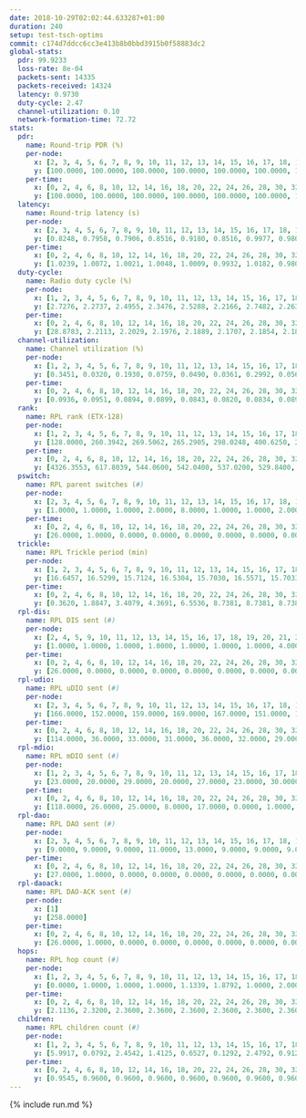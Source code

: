 ```yaml
---
date: 2018-10-29T02:02:44.633287+01:00
duration: 240
setup: test-tsch-optims
commit: c174d7ddcc6cc3e413b8b0bbd3915b0f58883dc2
global-stats:
  pdr: 99.9233
  loss-rate: 8e-04
  packets-sent: 14335
  packets-received: 14324
  latency: 0.9730
  duty-cycle: 2.47
  channel-utilization: 0.10
  network-formation-time: 72.72
stats:
  pdr:
    name: Round-trip PDR (%)
    per-node:
      x: [2, 3, 4, 5, 6, 7, 8, 9, 10, 11, 12, 13, 14, 15, 16, 17, 18, 19, 20, 21, 22, 23, 24, 25]
      y: [100.0000, 100.0000, 100.0000, 100.0000, 100.0000, 100.0000, 100.0000, 100.0000, 100.0000, 99.8336, 100.0000, 99.6610, 100.0000, 100.0000, 100.0000, 100.0000, 99.8423, 99.8267, 99.8361, 100.0000, 100.0000, 99.6759, 99.6627, 99.8276]
    per-time:
      x: [0, 2, 4, 6, 8, 10, 12, 14, 16, 18, 20, 22, 24, 26, 28, 30, 32, 34, 36, 38, 40, 42, 44, 46, 48, 50, 52, 54, 56, 58, 60, 62, 64, 66, 68, 70, 72, 74, 76, 78, 80, 82, 84, 86, 88, 90, 92, 94, 96, 98, 100, 102, 104, 106, 108, 110, 112, 114, 116, 118, 120, 122, 124, 126, 128, 130, 132, 134, 136, 138, 140, 142, 144, 146, 148, 150, 152, 154, 156, 158, 160, 162, 164, 166, 168, 170, 172, 174, 176, 178, 180, 182, 184, 186, 188, 190, 192, 194, 196, 198, 200, 202, 204, 206, 208, 210, 212, 214, 216, 218, 220, 222, 224, 226, 228, 230, 232, 234, 236, 238, 240]
      y: [100.0000, 100.0000, 100.0000, 100.0000, 100.0000, 100.0000, 100.0000, 100.0000, 100.0000, 100.0000, 100.0000, 100.0000, 100.0000, 100.0000, 99.1667, 100.0000, 100.0000, 100.0000, 100.0000, 100.0000, 100.0000, 100.0000, 100.0000, 100.0000, 100.0000, 100.0000, 100.0000, 100.0000, 100.0000, 100.0000, 100.0000, 100.0000, 100.0000, 100.0000, 100.0000, 100.0000, 100.0000, 100.0000, 100.0000, 100.0000, 100.0000, 100.0000, 100.0000, 100.0000, 100.0000, 100.0000, 100.0000, 100.0000, 100.0000, 100.0000, 100.0000, 100.0000, 100.0000, 100.0000, 100.0000, 100.0000, 100.0000, 100.0000, 100.0000, 100.0000, 100.0000, 100.0000, 100.0000, 100.0000, 100.0000, 100.0000, 100.0000, 100.0000, 100.0000, 100.0000, 100.0000, 100.0000, 100.0000, 100.0000, 100.0000, 100.0000, 100.0000, 100.0000, 100.0000, 100.0000, 100.0000, 100.0000, 100.0000, 100.0000, 100.0000, 100.0000, 100.0000, 100.0000, 100.0000, 100.0000, 100.0000, 92.5000, 100.0000, 100.0000, 100.0000, 100.0000, 99.1667, 100.0000, 100.0000, 100.0000, 100.0000, 100.0000, 100.0000, 100.0000, 100.0000, 100.0000, 100.0000, 100.0000, 100.0000, 100.0000, 100.0000, 100.0000, 100.0000, 100.0000, 100.0000, 100.0000, 100.0000, 100.0000, 100.0000, 100.0000, null]
  latency:
    name: Round-trip latency (s)
    per-node:
      x: [2, 3, 4, 5, 6, 7, 8, 9, 10, 11, 12, 13, 14, 15, 16, 17, 18, 19, 20, 21, 22, 23, 24, 25]
      y: [0.8248, 0.7958, 0.7906, 0.8516, 0.9180, 0.8516, 0.9977, 0.9808, 0.9353, 0.9964, 0.8520, 0.9439, 1.0455, 0.9528, 0.9455, 1.0288, 1.0542, 1.0155, 1.0460, 1.0253, 1.0551, 1.1205, 1.1968, 1.1228]
    per-time:
      x: [0, 2, 4, 6, 8, 10, 12, 14, 16, 18, 20, 22, 24, 26, 28, 30, 32, 34, 36, 38, 40, 42, 44, 46, 48, 50, 52, 54, 56, 58, 60, 62, 64, 66, 68, 70, 72, 74, 76, 78, 80, 82, 84, 86, 88, 90, 92, 94, 96, 98, 100, 102, 104, 106, 108, 110, 112, 114, 116, 118, 120, 122, 124, 126, 128, 130, 132, 134, 136, 138, 140, 142, 144, 146, 148, 150, 152, 154, 156, 158, 160, 162, 164, 166, 168, 170, 172, 174, 176, 178, 180, 182, 184, 186, 188, 190, 192, 194, 196, 198, 200, 202, 204, 206, 208, 210, 212, 214, 216, 218, 220, 222, 224, 226, 228, 230, 232, 234, 236, 238, 240]
      y: [1.0239, 1.0072, 1.0021, 1.0048, 1.0009, 0.9932, 1.0182, 0.9808, 1.0110, 0.9954, 0.9835, 0.9695, 0.9837, 1.0016, 1.0413, 1.0164, 1.0039, 0.9998, 1.0038, 1.0123, 1.0264, 1.0518, 1.0387, 1.0054, 0.9975, 0.9818, 0.9746, 1.0087, 0.9888, 0.9809, 0.9907, 0.9923, 1.0028, 0.9773, 0.9822, 0.9905, 0.9862, 0.9765, 0.9852, 0.9968, 0.9773, 0.9777, 1.0031, 0.9691, 0.9791, 0.9661, 0.9772, 0.9984, 0.9860, 0.9833, 0.9934, 0.9751, 0.9764, 0.9706, 0.9708, 0.9737, 0.9627, 0.9845, 0.9626, 0.9792, 0.9582, 0.9575, 0.9431, 0.9561, 0.9588, 0.9708, 0.9589, 0.9646, 0.9513, 0.9469, 0.9523, 0.9504, 0.9431, 0.9369, 0.9438, 0.9577, 0.9499, 0.9384, 0.9495, 0.9476, 0.9520, 0.9512, 0.9434, 0.9494, 0.9490, 0.9627, 0.9401, 0.9592, 0.9704, 0.9612, 0.9559, 0.9494, 0.9707, 0.9877, 0.9908, 0.9930, 0.9934, 0.9685, 0.9500, 0.9465, 0.9544, 0.9567, 0.9545, 0.9428, 0.9270, 0.9497, 0.9538, 0.9610, 0.9635, 0.9456, 0.9654, 0.9383, 0.9314, 0.9402, 0.9384, 0.9361, 0.9305, 0.9232, 0.9490, 0.9435, null]
  duty-cycle:
    name: Radio duty cycle (%)
    per-node:
      x: [1, 2, 3, 4, 5, 6, 7, 8, 9, 10, 11, 12, 13, 14, 15, 16, 17, 18, 19, 20, 21, 22, 23, 24, 25]
      y: [2.7276, 2.2737, 2.4955, 2.3476, 2.5288, 2.2166, 2.7482, 2.2639, 2.2776, 2.2819, 2.3295, 2.2182, 2.7152, 2.3690, 2.4209, 2.5641, 2.3564, 2.4599, 2.4040, 2.4089, 2.3925, 2.3935, 2.3782, 2.3941, 2.3289]
    per-time:
      x: [0, 2, 4, 6, 8, 10, 12, 14, 16, 18, 20, 22, 24, 26, 28, 30, 32, 34, 36, 38, 40, 42, 44, 46, 48, 50, 52, 54, 56, 58, 60, 62, 64, 66, 68, 70, 72, 74, 76, 78, 80, 82, 84, 86, 88, 90, 92, 94, 96, 98, 100, 102, 104, 106, 108, 110, 112, 114, 116, 118, 120, 122, 124, 126, 128, 130, 132, 134, 136, 138, 140, 142, 144, 146, 148, 150, 152, 154, 156, 158, 160, 162, 164, 166, 168, 170, 172, 174, 176, 178, 180, 182, 184, 186, 188, 190, 192, 194, 196, 198, 200, 202, 204, 206, 208, 210, 212, 214, 216, 218, 220, 222, 224, 226, 228, 230, 232, 234, 236, 238]
      y: [28.8783, 2.2113, 2.2029, 2.1976, 2.1889, 2.1707, 2.1854, 2.1890, 2.1906, 2.1814, 2.1776, 2.1729, 2.1735, 2.1712, 2.2491, 2.1854, 2.1932, 2.1746, 2.1734, 2.1907, 2.1809, 2.1896, 2.1895, 2.1994, 2.1838, 2.1936, 2.1780, 2.1813, 2.2047, 2.1983, 2.1786, 2.1650, 2.1757, 2.1767, 2.1872, 2.1614, 2.1634, 2.1715, 2.1702, 2.1775, 2.1909, 2.1668, 2.1925, 2.2040, 2.1847, 2.1827, 2.1834, 2.1860, 2.2312, 2.1927, 2.2064, 2.1922, 2.1904, 2.1926, 2.1831, 2.1823, 2.1918, 2.1992, 2.2021, 2.1964, 2.1895, 2.1812, 2.1745, 2.1744, 2.1806, 2.1802, 2.1703, 2.1921, 2.1813, 2.1825, 2.1681, 2.1806, 2.1708, 2.1690, 2.1867, 2.1778, 2.1749, 2.1631, 2.1780, 2.1734, 2.1678, 2.1664, 2.1863, 2.1538, 2.1915, 2.1830, 2.1842, 2.8239, 2.5960, 2.6867, 2.5209, 2.2569, 2.2264, 2.2043, 2.2033, 2.1948, 2.2103, 2.2147, 2.1800, 2.1707, 2.1826, 2.1741, 2.1821, 2.1866, 2.1632, 2.1741, 2.1762, 2.1750, 2.1670, 2.1888, 2.1874, 2.1816, 2.1674, 2.1707, 2.1653, 2.1683, 2.1839, 2.1594, 2.1596, 2.1758]
  channel-utilization:
    name: Channel utilization (%)
    per-node:
      x: [1, 2, 3, 4, 5, 6, 7, 8, 9, 10, 11, 12, 13, 14, 15, 16, 17, 18, 19, 20, 21, 22, 23, 24, 25]
      y: [0.3451, 0.0320, 0.1930, 0.0759, 0.0490, 0.0361, 0.2992, 0.0565, 0.0325, 0.0319, 0.0335, 0.0664, 0.1662, 0.0327, 0.0726, 0.1962, 0.0345, 0.0827, 0.0345, 0.0405, 0.0576, 0.0516, 0.0315, 0.0307, 0.0311]
    per-time:
      x: [0, 2, 4, 6, 8, 10, 12, 14, 16, 18, 20, 22, 24, 26, 28, 30, 32, 34, 36, 38, 40, 42, 44, 46, 48, 50, 52, 54, 56, 58, 60, 62, 64, 66, 68, 70, 72, 74, 76, 78, 80, 82, 84, 86, 88, 90, 92, 94, 96, 98, 100, 102, 104, 106, 108, 110, 112, 114, 116, 118, 120, 122, 124, 126, 128, 130, 132, 134, 136, 138, 140, 142, 144, 146, 148, 150, 152, 154, 156, 158, 160, 162, 164, 166, 168, 170, 172, 174, 176, 178, 180, 182, 184, 186, 188, 190, 192, 194, 196, 198, 200, 202, 204, 206, 208, 210, 212, 214, 216, 218, 220, 222, 224, 226, 228, 230, 232, 234, 236, 238]
      y: [0.0936, 0.0951, 0.0894, 0.0899, 0.0843, 0.0820, 0.0834, 0.0895, 0.0885, 0.0841, 0.0852, 0.0813, 0.0788, 0.0850, 0.1112, 0.0869, 0.0894, 0.0820, 0.0832, 0.0895, 0.0880, 0.0885, 0.0866, 0.0895, 0.0825, 0.0850, 0.0805, 0.0824, 0.0922, 0.0875, 0.0846, 0.0775, 0.0848, 0.0803, 0.0844, 0.0766, 0.0780, 0.0813, 0.0817, 0.0836, 0.0853, 0.0809, 0.0859, 0.0891, 0.0813, 0.0817, 0.0826, 0.0795, 0.0921, 0.0819, 0.0827, 0.0820, 0.0803, 0.0823, 0.0792, 0.0766, 0.0822, 0.0840, 0.0854, 0.0802, 0.0809, 0.0772, 0.0774, 0.0767, 0.0788, 0.0792, 0.0740, 0.0805, 0.0788, 0.0790, 0.0764, 0.0787, 0.0733, 0.0769, 0.0834, 0.0802, 0.0777, 0.0770, 0.0815, 0.0775, 0.0797, 0.0773, 0.0825, 0.0704, 0.0830, 0.0806, 0.0807, 0.2638, 0.1223, 0.1569, 0.1228, 0.0752, 0.0860, 0.0828, 0.0863, 0.0815, 0.0895, 0.0933, 0.0822, 0.0806, 0.0813, 0.0797, 0.0845, 0.0804, 0.0761, 0.0816, 0.0793, 0.0806, 0.0784, 0.0825, 0.0852, 0.0854, 0.0789, 0.0803, 0.0784, 0.0758, 0.0827, 0.0753, 0.0797, 0.0782]
  rank:
    name: RPL rank (ETX-128)
    per-node:
      x: [1, 2, 3, 4, 5, 6, 7, 8, 9, 10, 11, 12, 13, 14, 15, 16, 17, 18, 19, 20, 21, 22, 23, 24, 25]
      y: [128.0000, 260.3942, 269.5062, 265.2905, 298.0248, 400.6250, 277.1826, 428.1535, 520.1157, 459.1061, 519.5185, 380.1660, 405.8274, 568.0121, 713.7273, 437.2181, 529.1911, 570.4327, 593.3673, 618.8245, 599.5709, 656.7551, 1010.1129, 995.6480, 1016.5920]
    per-time:
      x: [0, 2, 4, 6, 8, 10, 12, 14, 16, 18, 20, 22, 24, 26, 28, 30, 32, 34, 36, 38, 40, 42, 44, 46, 48, 50, 52, 54, 56, 58, 60, 62, 64, 66, 68, 70, 72, 74, 76, 78, 80, 82, 84, 86, 88, 90, 92, 94, 96, 98, 100, 102, 104, 106, 108, 110, 112, 114, 116, 118, 120, 122, 124, 126, 128, 130, 132, 134, 136, 138, 140, 142, 144, 146, 148, 150, 152, 154, 156, 158, 160, 162, 164, 166, 168, 170, 172, 174, 176, 178, 180, 182, 184, 186, 188, 190, 192, 194, 196, 198, 200, 202, 204, 206, 208, 210, 212, 214, 216, 218, 220, 222, 224, 226, 228, 230, 232, 234, 236, 238]
      y: [4326.3553, 617.8039, 544.0600, 542.0400, 537.0200, 529.8400, 532.8000, 512.4000, 491.9412, 463.7600, 463.8000, 462.1600, 460.7200, 459.5200, 508.7647, 544.0000, 550.9400, 535.8000, 535.5000, 532.4340, 512.4400, 507.2941, 514.8824, 515.9038, 501.7255, 499.7400, 494.1600, 494.1400, 502.9231, 515.7692, 511.1961, 502.9600, 508.5800, 502.0784, 485.4118, 464.5800, 464.5098, 461.3800, 471.8627, 458.9020, 465.2000, 460.4800, 466.5200, 492.3725, 490.6471, 490.5769, 478.2353, 468.3000, 468.7736, 461.7843, 455.6200, 460.4314, 454.1200, 453.3529, 449.4706, 452.3600, 457.2500, 456.6471, 449.2400, 443.0784, 444.4800, 452.0000, 445.2692, 441.5600, 441.4600, 448.2400, 455.1800, 454.3800, 448.1400, 462.9038, 452.9608, 453.4600, 450.8000, 452.3400, 459.1887, 443.5000, 448.8200, 449.0769, 444.1800, 442.3600, 441.9800, 446.4800, 457.4231, 454.1176, 448.7000, 447.1400, 448.8800, 430.3140, 400.2356, 406.0959, 398.1536, 439.4510, 477.3137, 469.1200, 471.4600, 472.6600, 464.9600, 484.7119, 467.8400, 467.9000, 468.4000, 459.6800, 465.6981, 443.8431, 437.4600, 447.6667, 454.9400, 463.3400, 465.0200, 457.7059, 457.3922, 463.4510, 468.9811, 451.0200, 446.2000, 446.6667, 450.6275, 454.8200, 453.2200, 451.7000]
  pswitch:
    name: RPL parent switches (#)
    per-node:
      x: [2, 3, 4, 5, 6, 7, 8, 9, 10, 11, 12, 13, 14, 15, 16, 17, 18, 19, 20, 21, 22, 23, 24, 25]
      y: [1.0000, 1.0000, 1.0000, 2.0000, 8.0000, 1.0000, 1.0000, 2.0000, 5.0000, 3.0000, 1.0000, 4.0000, 7.0000, 2.0000, 3.0000, 6.0000, 5.0000, 5.0000, 5.0000, 7.0000, 5.0000, 8.0000, 10.0000, 10.0000]
    per-time:
      x: [0, 2, 4, 6, 8, 10, 12, 14, 16, 18, 20, 22, 24, 26, 28, 30, 32, 34, 36, 38, 40, 42, 44, 46, 48, 50, 52, 54, 56, 58, 60, 62, 64, 66, 68, 70, 72, 74, 76, 78, 80, 82, 84, 86, 88, 90, 92, 94, 96, 98, 100, 102, 104, 106, 108, 110, 112, 114, 116, 118, 120, 122, 124, 126, 128, 130, 132, 134, 136, 138, 140, 142, 144, 146, 148, 150, 152, 154, 156, 158, 160, 162, 164, 166, 168, 170, 172, 174, 176, 178, 180, 182, 184, 186, 188, 190, 192, 194, 196, 198, 200, 202, 204, 206, 208, 210, 212, 214, 216, 218, 220, 222, 224, 226, 228, 230, 232]
      y: [26.0000, 1.0000, 0.0000, 0.0000, 0.0000, 0.0000, 0.0000, 0.0000, 1.0000, 0.0000, 0.0000, 0.0000, 0.0000, 0.0000, 1.0000, 1.0000, 0.0000, 0.0000, 0.0000, 3.0000, 0.0000, 1.0000, 1.0000, 2.0000, 1.0000, 0.0000, 0.0000, 0.0000, 2.0000, 2.0000, 1.0000, 0.0000, 0.0000, 1.0000, 1.0000, 0.0000, 1.0000, 0.0000, 1.0000, 1.0000, 0.0000, 0.0000, 0.0000, 1.0000, 1.0000, 2.0000, 1.0000, 0.0000, 3.0000, 1.0000, 0.0000, 1.0000, 0.0000, 1.0000, 1.0000, 0.0000, 2.0000, 1.0000, 0.0000, 1.0000, 0.0000, 0.0000, 2.0000, 0.0000, 0.0000, 0.0000, 0.0000, 0.0000, 0.0000, 2.0000, 1.0000, 0.0000, 0.0000, 0.0000, 3.0000, 0.0000, 0.0000, 2.0000, 0.0000, 0.0000, 0.0000, 0.0000, 2.0000, 1.0000, 0.0000, 0.0000, 0.0000, 1.0000, 0.0000, 1.0000, 0.0000, 1.0000, 1.0000, 0.0000, 0.0000, 0.0000, 0.0000, 9.0000, 0.0000, 0.0000, 0.0000, 0.0000, 3.0000, 1.0000, 0.0000, 1.0000, 0.0000, 0.0000, 0.0000, 1.0000, 1.0000, 1.0000, 3.0000, 0.0000, 0.0000, 1.0000, 1.0000]
  trickle:
    name: RPL Trickle period (min)
    per-node:
      x: [1, 2, 3, 4, 5, 6, 7, 8, 9, 10, 11, 12, 13, 14, 15, 16, 17, 18, 19, 20, 21, 22, 23, 24, 25]
      y: [16.6457, 16.5299, 15.7124, 16.5304, 15.7030, 16.5571, 15.7033, 16.5304, 16.5338, 15.7317, 15.6819, 15.7124, 17.2012, 15.6438, 15.7030, 15.7126, 15.6611, 15.6913, 15.6891, 15.7247, 16.5460, 15.6540, 16.5497, 16.5571, 16.5571]
    per-time:
      x: [0, 2, 4, 6, 8, 10, 12, 14, 16, 18, 20, 22, 24, 26, 28, 30, 32, 34, 36, 38, 40, 42, 44, 46, 48, 50, 52, 54, 56, 58, 60, 62, 64, 66, 68, 70, 72, 74, 76, 78, 80, 82, 84, 86, 88, 90, 92, 94, 96, 98, 100, 102, 104, 106, 108, 110, 112, 114, 116, 118, 120, 122, 124, 126, 128, 130, 132, 134, 136, 138, 140, 142, 144, 146, 148, 150, 152, 154, 156, 158, 160, 162, 164, 166, 168, 170, 172, 174, 176, 178, 180, 182, 184, 186, 188, 190, 192, 194, 196, 198, 200, 202, 204, 206, 208, 210, 212, 214, 216, 218, 220, 222, 224, 226, 228, 230, 232, 234, 236, 238]
      y: [0.3620, 1.8847, 3.4079, 4.3691, 6.5536, 8.7381, 8.7381, 8.7381, 8.9095, 17.4763, 17.4763, 17.4763, 17.4763, 17.4763, 17.4763, 17.4763, 17.4763, 17.4763, 17.4763, 17.4763, 17.4763, 17.4763, 17.4763, 17.4763, 17.4763, 17.4763, 17.4763, 17.4763, 17.4763, 17.4763, 17.4763, 17.4763, 17.4763, 17.4763, 17.4763, 17.4763, 17.4763, 17.4763, 17.4763, 17.4763, 17.4763, 17.4763, 17.4763, 17.4763, 17.4763, 17.4763, 17.4763, 17.4763, 17.4763, 17.4763, 17.4763, 17.4763, 17.4763, 17.4763, 17.4763, 17.4763, 17.4763, 17.4763, 17.4763, 17.4763, 17.4763, 17.4763, 17.4763, 17.4763, 17.4763, 17.4763, 17.4763, 17.4763, 17.4763, 17.4763, 17.4763, 17.4763, 17.4763, 17.4763, 17.4763, 17.4763, 17.4763, 17.4763, 17.4763, 17.4763, 17.4763, 17.4763, 17.4763, 17.4763, 17.4763, 17.4763, 17.4763, 17.4763, 17.4763, 17.4763, 17.4763, 17.4763, 7.3166, 8.2794, 9.5683, 9.6119, 10.9227, 12.5888, 12.2334, 12.2334, 14.6801, 17.4763, 17.4763, 17.4763, 17.4763, 17.4763, 17.4763, 17.4763, 17.4763, 17.4763, 17.4763, 17.4763, 17.4763, 17.4763, 17.4763, 17.4763, 17.4763, 17.4763, 17.4763, 17.4763]
  rpl-dis:
    name: RPL DIS sent (#)
    per-node:
      x: [2, 4, 5, 9, 10, 11, 12, 13, 14, 15, 16, 17, 18, 19, 20, 21, 22, 23, 24, 25]
      y: [1.0000, 1.0000, 1.0000, 1.0000, 1.0000, 1.0000, 1.0000, 4.0000, 1.0000, 1.0000, 2.0000, 1.0000, 1.0000, 1.0000, 2.0000, 1.0000, 1.0000, 2.0000, 3.0000, 2.0000]
    per-time:
      x: [0, 2, 4, 6, 8, 10, 12, 14, 16, 18, 20, 22, 24, 26, 28, 30, 32, 34, 36, 38, 40, 42, 44, 46, 48, 50, 52, 54, 56, 58, 60, 62, 64, 66, 68, 70, 72, 74, 76, 78, 80, 82, 84, 86, 88, 90, 92, 94, 96, 98, 100, 102, 104, 106, 108, 110, 112, 114, 116, 118, 120, 122, 124, 126, 128, 130, 132, 134, 136, 138, 140, 142, 144, 146, 148, 150, 152, 154, 156, 158, 160, 162, 164, 166, 168, 170, 172, 174, 176, 178, 180, 182, 184]
      y: [26.0000, 0.0000, 0.0000, 0.0000, 0.0000, 0.0000, 0.0000, 0.0000, 0.0000, 0.0000, 0.0000, 0.0000, 0.0000, 0.0000, 0.0000, 0.0000, 0.0000, 0.0000, 0.0000, 0.0000, 0.0000, 0.0000, 0.0000, 0.0000, 0.0000, 0.0000, 0.0000, 0.0000, 0.0000, 0.0000, 0.0000, 0.0000, 0.0000, 0.0000, 0.0000, 0.0000, 0.0000, 0.0000, 0.0000, 0.0000, 0.0000, 0.0000, 0.0000, 0.0000, 0.0000, 0.0000, 0.0000, 0.0000, 0.0000, 0.0000, 0.0000, 0.0000, 0.0000, 0.0000, 0.0000, 0.0000, 0.0000, 0.0000, 0.0000, 0.0000, 0.0000, 0.0000, 0.0000, 0.0000, 0.0000, 0.0000, 0.0000, 0.0000, 0.0000, 0.0000, 0.0000, 0.0000, 0.0000, 0.0000, 0.0000, 0.0000, 0.0000, 0.0000, 0.0000, 0.0000, 0.0000, 0.0000, 0.0000, 0.0000, 0.0000, 0.0000, 0.0000, 0.0000, 1.0000, 0.0000, 1.0000, 0.0000, 1.0000]
  rpl-udio:
    name: RPL uDIO sent (#)
    per-node:
      x: [2, 3, 4, 5, 6, 7, 8, 9, 10, 11, 12, 13, 14, 15, 16, 17, 18, 19, 20, 21, 22, 23, 24, 25]
      y: [166.0000, 152.0000, 159.0000, 169.0000, 167.0000, 151.0000, 159.0000, 162.0000, 163.0000, 174.0000, 166.0000, 174.0000, 170.0000, 172.0000, 142.0000, 173.0000, 160.0000, 165.0000, 167.0000, 169.0000, 175.0000, 166.0000, 164.0000, 172.0000]
    per-time:
      x: [0, 2, 4, 6, 8, 10, 12, 14, 16, 18, 20, 22, 24, 26, 28, 30, 32, 34, 36, 38, 40, 42, 44, 46, 48, 50, 52, 54, 56, 58, 60, 62, 64, 66, 68, 70, 72, 74, 76, 78, 80, 82, 84, 86, 88, 90, 92, 94, 96, 98, 100, 102, 104, 106, 108, 110, 112, 114, 116, 118, 120, 122, 124, 126, 128, 130, 132, 134, 136, 138, 140, 142, 144, 146, 148, 150, 152, 154, 156, 158, 160, 162, 164, 166, 168, 170, 172, 174, 176, 178, 180, 182, 184, 186, 188, 190, 192, 194, 196, 198, 200, 202, 204, 206, 208, 210, 212, 214, 216, 218, 220, 222, 224, 226, 228, 230, 232, 234, 236, 238, 240]
      y: [114.0000, 36.0000, 33.0000, 31.0000, 36.0000, 32.0000, 29.0000, 33.0000, 32.0000, 33.0000, 34.0000, 31.0000, 30.0000, 31.0000, 41.0000, 36.0000, 30.0000, 34.0000, 35.0000, 33.0000, 30.0000, 25.0000, 33.0000, 38.0000, 32.0000, 33.0000, 30.0000, 27.0000, 37.0000, 30.0000, 36.0000, 28.0000, 31.0000, 33.0000, 33.0000, 28.0000, 29.0000, 33.0000, 31.0000, 34.0000, 37.0000, 26.0000, 30.0000, 34.0000, 33.0000, 38.0000, 32.0000, 37.0000, 35.0000, 28.0000, 31.0000, 26.0000, 33.0000, 26.0000, 38.0000, 35.0000, 29.0000, 29.0000, 37.0000, 26.0000, 34.0000, 34.0000, 31.0000, 31.0000, 36.0000, 31.0000, 28.0000, 34.0000, 31.0000, 32.0000, 36.0000, 29.0000, 30.0000, 28.0000, 37.0000, 31.0000, 32.0000, 35.0000, 31.0000, 32.0000, 27.0000, 36.0000, 29.0000, 32.0000, 33.0000, 30.0000, 34.0000, 38.0000, 35.0000, 32.0000, 35.0000, 30.0000, 36.0000, 32.0000, 29.0000, 34.0000, 30.0000, 41.0000, 31.0000, 29.0000, 30.0000, 31.0000, 34.0000, 31.0000, 33.0000, 36.0000, 29.0000, 30.0000, 31.0000, 34.0000, 35.0000, 30.0000, 27.0000, 37.0000, 34.0000, 31.0000, 31.0000, 36.0000, 30.0000, 36.0000, 0.0000]
  rpl-mdio:
    name: RPL mDIO sent (#)
    per-node:
      x: [1, 2, 3, 4, 5, 6, 7, 8, 9, 10, 11, 12, 13, 14, 15, 16, 17, 18, 19, 20, 21, 22, 23, 24, 25]
      y: [23.0000, 20.0000, 29.0000, 20.0000, 27.0000, 23.0000, 30.0000, 22.0000, 21.0000, 27.0000, 27.0000, 29.0000, 30.0000, 27.0000, 27.0000, 29.0000, 28.0000, 27.0000, 27.0000, 27.0000, 20.0000, 29.0000, 20.0000, 20.0000, 20.0000]
    per-time:
      x: [0, 2, 4, 6, 8, 10, 12, 14, 16, 18, 20, 22, 24, 26, 28, 30, 32, 34, 36, 38, 40, 42, 44, 46, 48, 50, 52, 54, 56, 58, 60, 62, 64, 66, 68, 70, 72, 74, 76, 78, 80, 82, 84, 86, 88, 90, 92, 94, 96, 98, 100, 102, 104, 106, 108, 110, 112, 114, 116, 118, 120, 122, 124, 126, 128, 130, 132, 134, 136, 138, 140, 142, 144, 146, 148, 150, 152, 154, 156, 158, 160, 162, 164, 166, 168, 170, 172, 174, 176, 178, 180, 182, 184, 186, 188, 190, 192, 194, 196, 198, 200, 202, 204, 206, 208, 210, 212, 214, 216, 218, 220, 222, 224, 226, 228, 230, 232, 234, 236, 238]
      y: [118.0000, 26.0000, 25.0000, 8.0000, 17.0000, 0.0000, 1.0000, 10.0000, 14.0000, 0.0000, 0.0000, 0.0000, 0.0000, 5.0000, 6.0000, 2.0000, 5.0000, 7.0000, 0.0000, 0.0000, 0.0000, 0.0000, 4.0000, 8.0000, 5.0000, 7.0000, 1.0000, 0.0000, 0.0000, 0.0000, 0.0000, 2.0000, 7.0000, 4.0000, 11.0000, 1.0000, 0.0000, 0.0000, 0.0000, 4.0000, 6.0000, 3.0000, 7.0000, 5.0000, 0.0000, 0.0000, 0.0000, 0.0000, 4.0000, 6.0000, 7.0000, 3.0000, 5.0000, 0.0000, 0.0000, 0.0000, 0.0000, 5.0000, 7.0000, 5.0000, 5.0000, 3.0000, 0.0000, 0.0000, 0.0000, 4.0000, 7.0000, 8.0000, 2.0000, 4.0000, 0.0000, 0.0000, 0.0000, 0.0000, 5.0000, 4.0000, 4.0000, 5.0000, 7.0000, 0.0000, 0.0000, 0.0000, 0.0000, 3.0000, 7.0000, 8.0000, 4.0000, 4.0000, 0.0000, 0.0000, 0.0000, 0.0000, 69.0000, 18.0000, 10.0000, 8.0000, 10.0000, 0.0000, 2.0000, 7.0000, 6.0000, 1.0000, 1.0000, 6.0000, 2.0000, 3.0000, 3.0000, 5.0000, 1.0000, 4.0000, 3.0000, 2.0000, 1.0000, 3.0000, 3.0000, 3.0000, 3.0000, 5.0000, 2.0000, 3.0000]
  rpl-dao:
    name: RPL DAO sent (#)
    per-node:
      x: [2, 3, 4, 5, 6, 7, 8, 9, 10, 11, 12, 13, 14, 15, 16, 17, 18, 19, 20, 21, 22, 23, 24, 25]
      y: [9.0000, 9.0000, 9.0000, 11.0000, 13.0000, 9.0000, 9.0000, 9.0000, 11.0000, 10.0000, 9.0000, 11.0000, 13.0000, 9.0000, 10.0000, 12.0000, 12.0000, 11.0000, 11.0000, 12.0000, 11.0000, 13.0000, 13.0000, 15.0000]
    per-time:
      x: [0, 2, 4, 6, 8, 10, 12, 14, 16, 18, 20, 22, 24, 26, 28, 30, 32, 34, 36, 38, 40, 42, 44, 46, 48, 50, 52, 54, 56, 58, 60, 62, 64, 66, 68, 70, 72, 74, 76, 78, 80, 82, 84, 86, 88, 90, 92, 94, 96, 98, 100, 102, 104, 106, 108, 110, 112, 114, 116, 118, 120, 122, 124, 126, 128, 130, 132, 134, 136, 138, 140, 142, 144, 146, 148, 150, 152, 154, 156, 158, 160, 162, 164, 166, 168, 170, 172, 174, 176, 178, 180, 182, 184, 186, 188, 190, 192, 194, 196, 198, 200, 202, 204, 206, 208, 210, 212, 214, 216, 218, 220, 222, 224, 226, 228, 230, 232, 234, 236, 238]
      y: [27.0000, 1.0000, 0.0000, 0.0000, 0.0000, 0.0000, 0.0000, 0.0000, 1.0000, 0.0000, 0.0000, 0.0000, 0.0000, 0.0000, 24.0000, 1.0000, 1.0000, 0.0000, 0.0000, 3.0000, 0.0000, 1.0000, 1.0000, 3.0000, 1.0000, 0.0000, 0.0000, 0.0000, 14.0000, 5.0000, 1.0000, 0.0000, 0.0000, 1.0000, 2.0000, 0.0000, 2.0000, 2.0000, 2.0000, 1.0000, 0.0000, 0.0000, 7.0000, 9.0000, 1.0000, 2.0000, 1.0000, 0.0000, 4.0000, 1.0000, 2.0000, 2.0000, 1.0000, 2.0000, 1.0000, 0.0000, 4.0000, 7.0000, 2.0000, 3.0000, 0.0000, 0.0000, 5.0000, 0.0000, 1.0000, 2.0000, 0.0000, 2.0000, 0.0000, 2.0000, 3.0000, 6.0000, 2.0000, 1.0000, 4.0000, 0.0000, 3.0000, 2.0000, 1.0000, 2.0000, 0.0000, 1.0000, 3.0000, 2.0000, 2.0000, 5.0000, 4.0000, 2.0000, 1.0000, 1.0000, 1.0000, 2.0000, 3.0000, 2.0000, 0.0000, 0.0000, 3.0000, 7.0000, 1.0000, 4.0000, 3.0000, 2.0000, 3.0000, 1.0000, 0.0000, 3.0000, 3.0000, 0.0000, 1.0000, 1.0000, 1.0000, 4.0000, 4.0000, 2.0000, 5.0000, 2.0000, 1.0000, 1.0000, 0.0000, 1.0000]
  rpl-daoack:
    name: RPL DAO-ACK sent (#)
    per-node:
      x: [1]
      y: [258.0000]
    per-time:
      x: [0, 2, 4, 6, 8, 10, 12, 14, 16, 18, 20, 22, 24, 26, 28, 30, 32, 34, 36, 38, 40, 42, 44, 46, 48, 50, 52, 54, 56, 58, 60, 62, 64, 66, 68, 70, 72, 74, 76, 78, 80, 82, 84, 86, 88, 90, 92, 94, 96, 98, 100, 102, 104, 106, 108, 110, 112, 114, 116, 118, 120, 122, 124, 126, 128, 130, 132, 134, 136, 138, 140, 142, 144, 146, 148, 150, 152, 154, 156, 158, 160, 162, 164, 166, 168, 170, 172, 174, 176, 178, 180, 182, 184, 186, 188, 190, 192, 194, 196, 198, 200, 202, 204, 206, 208, 210, 212, 214, 216, 218, 220, 222, 224, 226, 228, 230, 232, 234, 236, 238]
      y: [26.0000, 1.0000, 0.0000, 0.0000, 0.0000, 0.0000, 0.0000, 0.0000, 1.0000, 0.0000, 0.0000, 0.0000, 0.0000, 0.0000, 23.0000, 1.0000, 1.0000, 0.0000, 0.0000, 3.0000, 0.0000, 1.0000, 1.0000, 3.0000, 1.0000, 0.0000, 0.0000, 0.0000, 14.0000, 5.0000, 1.0000, 0.0000, 0.0000, 1.0000, 2.0000, 0.0000, 2.0000, 2.0000, 2.0000, 1.0000, 0.0000, 0.0000, 7.0000, 8.0000, 1.0000, 2.0000, 1.0000, 0.0000, 4.0000, 1.0000, 2.0000, 2.0000, 1.0000, 2.0000, 1.0000, 0.0000, 4.0000, 7.0000, 2.0000, 3.0000, 0.0000, 0.0000, 5.0000, 0.0000, 1.0000, 2.0000, 0.0000, 2.0000, 0.0000, 2.0000, 3.0000, 6.0000, 2.0000, 1.0000, 4.0000, 0.0000, 3.0000, 2.0000, 1.0000, 2.0000, 0.0000, 1.0000, 3.0000, 2.0000, 2.0000, 5.0000, 4.0000, 2.0000, 1.0000, 1.0000, 1.0000, 2.0000, 3.0000, 2.0000, 0.0000, 0.0000, 3.0000, 7.0000, 1.0000, 3.0000, 4.0000, 2.0000, 3.0000, 1.0000, 0.0000, 3.0000, 3.0000, 0.0000, 1.0000, 1.0000, 1.0000, 4.0000, 4.0000, 2.0000, 5.0000, 2.0000, 1.0000, 1.0000, 0.0000, 1.0000]
  hops:
    name: RPL hop count (#)
    per-node:
      x: [1, 2, 3, 4, 5, 6, 7, 8, 9, 10, 11, 12, 13, 14, 15, 16, 17, 18, 19, 20, 21, 22, 23, 24, 25]
      y: [0.0000, 1.0000, 1.0000, 1.0000, 1.1339, 1.8792, 1.0000, 2.0000, 2.4458, 2.2542, 2.2125, 1.0000, 2.1667, 2.5292, 2.1799, 2.0000, 2.4875, 2.9250, 3.0417, 3.1213, 3.0708, 3.2875, 4.0418, 3.9749, 4.0000]
    per-time:
      x: [0, 2, 4, 6, 8, 10, 12, 14, 16, 18, 20, 22, 24, 26, 28, 30, 32, 34, 36, 38, 40, 42, 44, 46, 48, 50, 52, 54, 56, 58, 60, 62, 64, 66, 68, 70, 72, 74, 76, 78, 80, 82, 84, 86, 88, 90, 92, 94, 96, 98, 100, 102, 104, 106, 108, 110, 112, 114, 116, 118, 120, 122, 124, 126, 128, 130, 132, 134, 136, 138, 140, 142, 144, 146, 148, 150, 152, 154, 156, 158, 160, 162, 164, 166, 168, 170, 172, 174, 176, 178, 180, 182, 184, 186, 188, 190, 192, 194, 196, 198, 200, 202, 204, 206, 208, 210, 212, 214, 216, 218, 220, 222, 224, 226, 228, 230, 232, 234, 236, 238]
      y: [2.1136, 2.3200, 2.3600, 2.3600, 2.3600, 2.3600, 2.3600, 2.3600, 2.3800, 2.4000, 2.4000, 2.4000, 2.4000, 2.4000, 2.4400, 2.4400, 2.4000, 2.4000, 2.4000, 2.4200, 2.4400, 2.4400, 2.3600, 2.3600, 2.3600, 2.3600, 2.3600, 2.3600, 2.3600, 2.2600, 2.1800, 2.1600, 2.1600, 2.1600, 2.1400, 2.1600, 2.1600, 2.1600, 2.1800, 2.2000, 2.2000, 2.2000, 2.2000, 2.2200, 2.2800, 2.3000, 2.2800, 2.2800, 2.3200, 2.3000, 2.2800, 2.2800, 2.2800, 2.2600, 2.2400, 2.2400, 2.2400, 2.2200, 2.2000, 2.1600, 2.1600, 2.1600, 2.1600, 2.1600, 2.1600, 2.1600, 2.1600, 2.1600, 2.1600, 2.1600, 2.1400, 2.1200, 2.1200, 2.1200, 2.1200, 2.1200, 2.1200, 2.1200, 2.1200, 2.1200, 2.1200, 2.1200, 2.1200, 2.1200, 2.1200, 2.1200, 2.1200, 2.1200, 2.1200, 2.1400, 2.1600, 2.1600, 2.4000, 2.4000, 2.4000, 2.4000, 2.4000, 2.1600, 2.1600, 2.1600, 2.1600, 2.1600, 2.1600, 2.1600, 2.1600, 2.1600, 2.1600, 2.1600, 2.1600, 2.1600, 2.1600, 2.1600, 2.1200, 2.1200, 2.1200, 2.1200, 2.1200, 2.1200, 2.1200, 2.1200]
  children:
    name: RPL children count (#)
    per-node:
      x: [1, 2, 3, 4, 5, 6, 7, 8, 9, 10, 11, 12, 13, 14, 15, 16, 17, 18, 19, 20, 21, 22, 23, 24, 25]
      y: [5.9917, 0.0792, 2.4542, 1.4125, 0.6527, 0.1292, 2.4792, 0.9125, 0.0000, 0.0000, 0.0000, 0.8083, 1.1292, 0.0000, 1.0962, 3.3208, 0.0500, 1.6958, 0.1208, 0.2552, 0.8042, 0.5917, 0.0000, 0.0000, 0.0000]
    per-time:
      x: [0, 2, 4, 6, 8, 10, 12, 14, 16, 18, 20, 22, 24, 26, 28, 30, 32, 34, 36, 38, 40, 42, 44, 46, 48, 50, 52, 54, 56, 58, 60, 62, 64, 66, 68, 70, 72, 74, 76, 78, 80, 82, 84, 86, 88, 90, 92, 94, 96, 98, 100, 102, 104, 106, 108, 110, 112, 114, 116, 118, 120, 122, 124, 126, 128, 130, 132, 134, 136, 138, 140, 142, 144, 146, 148, 150, 152, 154, 156, 158, 160, 162, 164, 166, 168, 170, 172, 174, 176, 178, 180, 182, 184, 186, 188, 190, 192, 194, 196, 198, 200, 202, 204, 206, 208, 210, 212, 214, 216, 218, 220, 222, 224, 226, 228, 230, 232, 234, 236, 238]
      y: [0.9545, 0.9600, 0.9600, 0.9600, 0.9600, 0.9600, 0.9600, 0.9600, 0.9600, 0.9600, 0.9600, 0.9600, 0.9600, 0.9600, 0.9600, 0.9600, 0.9600, 0.9600, 0.9600, 0.9600, 0.9600, 0.9600, 0.9600, 0.9600, 0.9600, 0.9600, 0.9600, 0.9600, 0.9600, 0.9600, 0.9600, 0.9600, 0.9600, 0.9600, 0.9600, 0.9600, 0.9600, 0.9600, 0.9600, 0.9600, 0.9600, 0.9600, 0.9600, 0.9600, 0.9600, 0.9600, 0.9600, 0.9600, 0.9600, 0.9600, 0.9600, 0.9600, 0.9600, 0.9600, 0.9600, 0.9600, 0.9600, 0.9600, 0.9600, 0.9600, 0.9600, 0.9600, 0.9600, 0.9600, 0.9600, 0.9600, 0.9600, 0.9600, 0.9600, 0.9600, 0.9600, 0.9600, 0.9600, 0.9600, 0.9600, 0.9600, 0.9600, 0.9600, 0.9600, 0.9600, 0.9600, 0.9600, 0.9600, 0.9600, 0.9600, 0.9600, 0.9600, 0.9600, 0.9600, 0.9600, 0.9600, 0.9600, 0.9600, 0.9600, 0.9600, 0.9600, 0.9600, 0.9600, 0.9600, 0.9600, 0.9600, 0.9600, 0.9600, 0.9600, 0.9600, 0.9600, 0.9600, 0.9600, 0.9600, 0.9600, 0.9600, 0.9600, 0.9600, 0.9600, 0.9600, 0.9600, 0.9600, 0.9600, 0.9600, 0.9600]
---
```


{% include run.md %}
